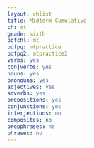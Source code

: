 ```yaml
---
layout: chlist
title: Midterm Cumulative
ch: mt
grade: sixth
pdfchl: mt
pdfpq: mtpractice
pdfpq2: mtpractice2
verbs: yes
conjverbs: yes
nouns: yes
pronouns: yes
adjectives: yes
adverbs: yes
prepositions: yes
conjunctions: yes
interjections: no
composites: no
prepphrases: no
phrases: no
---
```


